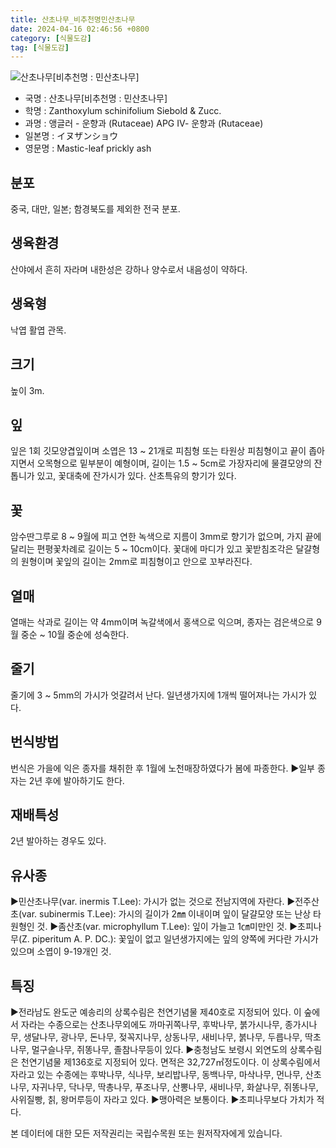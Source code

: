 ```yaml
---
title: 산초나무_비추천명민산초나무
date: 2024-04-16 02:46:56 +0800
category: [식물도감]
tag: [식물도감]
---
```




![산초나무[비추천명 : 민산초나무]](/fileUpload/plants/basic/Rutaceae/Zanthoxylum/12129/1_th2.JPG)
- 국명 : 산초나무[비추천명 : 민산초나무]
- 학명 : Zanthoxylum schinifolium Siebold & Zucc.
- 과명 : 앵글러 - 운향과 (Rutaceae) APG Ⅳ- 운향과 (Rutaceae)
- 일본명 : イヌザンショウ
- 영문명 : Mastic-leaf prickly ash


## 분포
중국, 대만, 일본; 함경북도를 제외한 전국 분포.
## 생육환경
산야에서 흔히 자라며 내한성은 강하나 양수로서 내음성이 약하다.
## 생육형
낙엽 활엽 관목.
## 크기
높이 3m.
## 잎
잎은 1회 깃모양겹잎이며 소엽은 13 ~ 21개로 피침형 또는 타원상 피침형이고 끝이 좁아지면서 오목형으로 밑부분이 예형이며, 길이는 1.5 ~ 5cm로 가장자리에 물결모양의 잔톱니가 있고, 꽃대축에 잔가시가 있다. 산초특유의 향기가 있다.
## 꽃
암수딴그루로 8 ~ 9월에 피고 연한 녹색으로 지름이 3mm로 향기가 없으며, 가지 끝에 달리는 편평꽃차례로 길이는 5 ~ 10cm이다. 꽃대에 마디가 있고 꽃받침조각은 달걀형의 원형이며 꽃잎의 길이는 2mm로 피침형이고 안으로 꼬부라진다.
## 열매
열매는 삭과로 길이는 약 4mm이며 녹갈색에서 홍색으로 익으며, 종자는 검은색으로 9월 중순 ~ 10월 중순에 성숙한다.
## 줄기
줄기에  3 ~ 5mm의 가시가 엇갈려서 난다. 일년생가지에 1개씩 떨어져나는 가시가 있다.
## 번식방법
번식은 가을에 익은 종자를 채취한 후 1월에 노천매장하였다가 봄에 파종한다.▶일부 종자는 2년 후에 발아하기도 한다.
## 재배특성
2년 발아하는 경우도 있다.
## 유사종
▶민산초나무(var. inermis T.Lee): 가시가 없는 것으로 전남지역에 자란다.▶전주산초(var. subinermis T.Lee): 가시의 길이가 2㎜ 이내이며 잎이 달걀모양 또는 난상 타원형인 것.▶좀산초(var. microphyllum T.Lee): 잎이 가늘고 1㎝미만인 것.▶초피나무(Z. piperitum A. P. DC.): 꽃잎이 없고 일년생가지에는 잎의 양쪽에 커다란 가시가 있으며 소엽이 9-19개인 것.
## 특징
▶전라남도 완도군 예송리의 상록수림은 천연기념물 제40호로 지정되어 있다.  이 숲에서 자라는 수종으로는 산초나무외에도 까마귀쪽나무, 후박나무, 붉가시나무, 종가시나무, 생달나무, 광나무, 돈나무, 젖꼭지나무, 상동나무, 새비나무, 붉나무, 두릅나무, 딱초나무, 멀구슬나무, 쥐똥나무, 졸참나무등이 있다.▶충청남도 보령시 외연도의 상록수림은 천연기념물 제136호로 지정되어 있다. 면적은 32,727㎡정도이다.  이 상록수림에서 자라고 있는 수종에는 후박나무, 식나무, 보리밥나무, 동백나무, 마삭나무, 먼나무, 산초나무, 자귀나무, 닥나무, 딱총나무, 푸조나무, 산뽕나무, 새비나무, 화살나무, 쥐똥나무, 사위질빵, 칡, 왕머루등이 자라고 있다.▶맹아력은 보통이다.▶초피나무보다 가치가 적다.






본 데이터에 대한 모든 저작권리는 국립수목원 또는 원저작자에게 있습니다.
